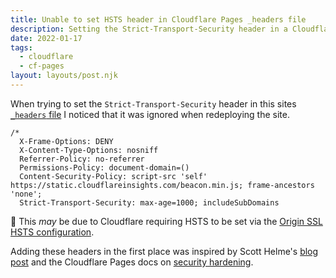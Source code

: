 ```yaml
---
title: Unable to set HSTS header in Cloudflare Pages _headers file
description: Setting the Strict-Transport-Security header in a Cloudflare Pages _headers file is ignored at build time.
date: 2022-01-17
tags:
  - cloudflare
  - cf-pages
layout: layouts/post.njk
---
```


When trying to set the `Strict-Transport-Security` header in this sites [`_headers` file](https://github.com/25thhour/jwdeane.com/commit/03783a46ecc968f9de989b2f15e7939febaebe02#diff-36d2e18f82e5a1b5840515b6b51620fa614e3863b5767a9f5c7634843216e7d3R10) I noticed that it was ignored when redeploying the site.

```
/*
  X-Frame-Options: DENY
  X-Content-Type-Options: nosniff
  Referrer-Policy: no-referrer
  Permissions-Policy: document-domain=()
  Content-Security-Policy: script-src 'self' https://static.cloudflareinsights.com/beacon.min.js; frame-ancestors 'none';
  Strict-Transport-Security: max-age=1000; includeSubDomains
```

:thinking: This _may_ be due to Cloudflare requiring HSTS to be set via the [Origin SSL HSTS configuration](https://developers.cloudflare.com/ssl/edge-certificates/additional-options/http-strict-transport-security).

Adding these headers in the first place was inspired by Scott Helme's [blog post](https://scotthelme.co.uk/security-headers-cloudflare-worker/) and the Cloudflare Pages docs on [security hardening](https://developers.cloudflare.com/pages/platform/headers#harden-security-for-an-application).
